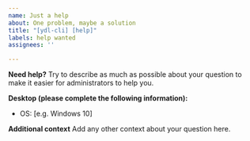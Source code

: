 ```yaml
---
name: Just a help
about: One problem, maybe a solution
title: "[ydl-cli] [help]"
labels: help wanted
assignees: ''

---
```


**Need help?**
Try to describe as much as possible about your question to make it easier for administrators to help you.

**Desktop (please complete the following information):**
 - OS: [e.g. Windows 10]

**Additional context**
Add any other context about your question here.
